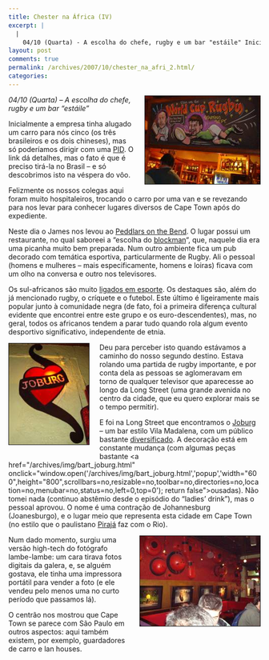 ```yaml
---
title: Chester na África (IV)
excerpt: |
  |
    04/10 (Quarta) - A escolha do chefe, rugby e um bar "estáile" Inicialmente a empresa tinha alugado um carro para nós cinco (os três brasileiros e os dois chineses), mas só poderíamos dirigir com uma PID. O link dá detalhes,...
layout: post
comments: true
permalink: /archives/2007/10/chester_na_afri_2.html/
categories:
---
```

<span class="mt-enclosure mt-enclosure-image"><img title="Pub do Peddlars" border="1" src="/archives/img/peddlars_pub.jpg" width="230" height="176" class="mt-image-right" style="float: right; margin: 0 0 20px 20px;" /></span>*04/10 (Quarta) &#8211; A escolha do chefe, rugby e um bar &#8220;estáile&#8221;*

Inicialmente a empresa tinha alugado um carro para nós cinco (os três brasileiros e os dois chineses), mas só poderíamos dirigir com uma [PID][1]. O link dá detalhes, mas o fato é que é preciso tirá-la no Brasil &#8211; e só descobrimos isto na véspera do vôo.

Felizmente os nossos colegas aqui foram muito hospitaleiros, trocando o carro por uma van e se revezando para nos levar para conhecer lugares diversos de Cape Town após do expediente.

Neste dia o James nos levou ao [Peddlars on the Bend][2]. O lugar possui um restaurante, no qual saboreei a &#8220;escolha do [blockman][3]&#8220;, que, naquele dia era uma picanha muito bem preparada. Num outro ambiente fica um pub decorado com temática esportiva, particularmente de Rugby. Ali o pessoal (homens e mulheres &#8211; mais especificamente, homens e loiras) ficava com um olho na conversa e outro nos televisores.

Os sul-africanos são muito [ligados em esporte][4]. Os destaques são, além do já mencionado rugby, o críquete e o futebol. Este último é ligeiramente mais popular junto à comunidade negra (de fato, foi a primeira diferença cultural evidente que encontrei entre este grupo e os euro-descendentes), mas, no geral, todos os africanos tendem a parar tudo quando rola algum evento desportivo significativo, independente de etnia.

<span class="mt-enclosure mt-enclosure-image"><img title="logotipo do Joburg" border="1" src="/archives/img/joburg_logo.jpg" width="160" height="202" class="mt-image-left" style="float: left; margin: 0 20px 20px 0;" /></span>Deu para perceber isto quando estávamos a caminho do nosso segundo destino. Estava rolando uma partida de rugby importante, e por conta dela as pessoas se aglomeravam em torno de qualquer televisor que aparecesse ao longo da Long Street (uma grande avenida no centro da cidade, que eu quero explorar mais se o tempo permitir).

E foi na Long Street que encontramos o [Joburg][5] &#8211; um bar estilo Vila Madalena, com um público bastante [diversificado][6]. A decoração está em constante mudança (com algumas peças bastante <span class="mt-enclosure mt-enclosure-image"><a href="/archives/img/bart_joburg.html" onclick="window.open('/archives/img/bart_joburg.html','popup','width="600",height="800",scrollbars=no,resizable=no,toolbar=no,directories=no,location=no,menubar=no,status=no,left=0,top=0'); return false">ousadas</a></span>). Não tomei nada (continuo abstêmio desde o episódio do &#8220;ladies&#8217; drink&#8221;), mas o pessoal aprovou. O nome é uma contração de Johannesburg (Joanesburgo), e o lugar meio que representa esta cidade em Cape Town (no estilo que o paulistano [Pirajá][7] faz com o Rio).

<span class="mt-enclosure mt-enclosure-image"><img title="Parte da decoração do Joburg (estilo industrial)" border="1" src="/archives/img/joburg.jpg" width="240" height="180" class="mt-image-right" style="float: right; margin: 0 0 20px 20px;" /></span>Num dado momento, surgiu uma versão high-tech do fotógrafo lambe-lambe: um cara tirava fotos digitais da galera, e, se alguém gostava, ele tinha uma impressora portátil para vender a foto (e ele vendeu pelo menos uma no curto período que passamos lá).

O centrão nos mostrou que Cape Town se parece com São Paulo em outros aspectos: aqui também existem, por exemplo, guardadores de carro e lan houses.

 [1]: http://www.detran.sp.gov.br/noticias/20060706.asp
 [2]: http://www.dining-out.co.za/member_details-MemberID-616.html
 [3]: http://www.iol.co.za/index.php?set_id=3&#038;click_id=131&#038;art_id=vn20050529223135651C595890
 [4]: http://www.drakensberg-tourism.com/south-africa-sports-activities.html
 [5]: http://www.joburgbar.com/
 [6]: http://www.capetowntoday.co.za/Spotlight/2004/Joburg.htm
 [7]: http://www.obaoba.com.br/bares/bares_detalhe.asp?casaID=1254
